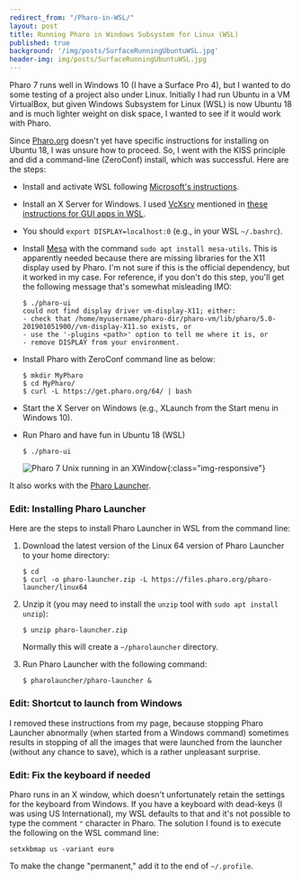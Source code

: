 ```yaml
---
redirect_from: "/Pharo-in-WSL/"
layout: post
title: Running Pharo in Windows Subsystem for Linux (WSL)
published: true
background: '/img/posts/SurfaceRunningUbuntuWSL.jpg'
header-img: img/posts/SurfaceRunningUbuntuWSL.jpg
---
```

Pharo 7 runs well in Windows 10 (I have a Surface Pro 4), but I wanted to do some testing of a project also under Linux. Initially I had run Ubuntu in a VM VirtualBox, but given Windows Subsystem for Linux (WSL) is now Ubuntu 18 and is much lighter weight on disk space, I wanted to see if it would work with Pharo.

Since [Pharo.org](http://Pharo.org) doesn't yet have specific instructions for installing on Ubuntu 18, I was unsure how to proceed. So, I went with the KISS principle and did a command-line (ZeroConf) install, which was successful. Here are the steps:

- Install and activate WSL following [Microsoft's instructions](https://docs.microsoft.com/en-us/windows/wsl/install-win10).
- Install an X Server for Windows. I used [VcXsrv](https://sourceforge.net/projects/vcxsrv/) mentioned in [these instructions for GUI apps in WSL](https://jaipblog.wordpress.com/2018/01/21/running-linux-gui-apps-on-windows-10/).
- You should `export DISPLAY=localhost:0` (e.g., in your WSL `~/.bashrc`).
- Install [Mesa](https://wiki.debian.org/Mesa) with the command `sudo apt install mesa-utils`. This is apparently needed because there are missing libraries for the X11 display used by Pharo. I'm not sure if this is the official dependency, but it worked in my case. For reference, if you don't do this step, you'll get the following message that's somewhat misleading IMO:

  ```
  $ ./pharo-ui
  could not find display driver vm-display-X11; either:
  - check that /home/myusername/pharo-dir/pharo-vm/lib/pharo/5.0-201901051900//vm-display-X11.so exists, or
  - use the '-plugins <path>' option to tell me where it is, or
  - remove DISPLAY from your environment.
  ```

- Install Pharo with ZeroConf command line as below:

  ```
  $ mkdir MyPharo
  $ cd MyPharo/
  $ curl -L https://get.pharo.org/64/ | bash
  ```

- Start the X Server on Windows (e.g., XLaunch from the Start menu in Windows 10).
- Run Pharo and have fun in Ubuntu 18 (WSL)

  ```
  $ ./pharo-ui
  ```
  
  ![Pharo 7 Unix running in an XWindow]({{site.baseurl}}/img/posts/Pharo7WSL.png){:class="img-responsive"}

It also works with the [Pharo Launcher](http://pharo.org/download).

### Edit: Installing Pharo Launcher

Here are the steps to install Pharo Launcher in WSL from the command line:

1. Download the latest version of the Linux 64 version of Pharo Launcher to your home directory:
    ```
    $ cd
    $ curl -o pharo-launcher.zip -L https://files.pharo.org/pharo-launcher/linux64
    ```

2. Unzip it (you may need to install the `unzip` tool with `sudo apt install unzip`):
    ```
    $ unzip pharo-launcher.zip
    ```
    Normally this will create a `~/pharolauncher` directory.

3. Run Pharo Launcher with the following command:
    ```
    $ pharolauncher/pharo-launcher &
    ```

### Edit: Shortcut to launch from Windows

I removed these instructions from my page, because stopping Pharo Launcher abnormally (when started from a Windows command) sometimes results in stopping of all the images that were launched from the launcher (without any chance to save), which is a rather unpleasant surprise.

### Edit: Fix the keyboard if needed

Pharo runs in an X window, which doesn't unfortunately retain the settings for the keyboard from Windows. If you have a keyboard with dead-keys (I was using US International), my WSL defaults to that and it's not possible to type the comment `"` character in Pharo. The solution I found is to execute the following on the WSL command line:

```
setxkbmap us -variant euro
```

To make the change "permanent," add it to the end of `~/.profile`.